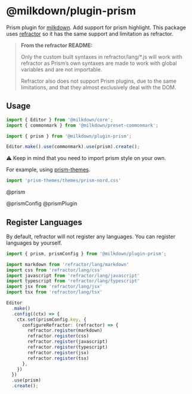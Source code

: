 # @milkdown/plugin-prism

Prism plugin for [milkdown](https://milkdown.dev/).
Add support for prism highlight.
This package uses [refractor](https://www.npmjs.com/package/refractor) so it has the same support and limitation as refractor.

> **From the refractor README:**
>
> Only the custom built syntaxes in refractor/lang/*.js will work with refractor as
> Prism’s own syntaxes are made to work with global variables and are not importable.
>
> Refractor also does not support Prism plugins,
> due to the same limitations,
> and that they almost exclusively deal with the DOM.

## Usage

```typescript
import { Editor } from '@milkdown/core';
import { commonmark } from '@milkdown/preset-commonmark';

import { prism } from '@milkdown/plugin-prism';

Editor.make().use(commonmark).use(prism).create();
```

⚠️ Keep in mind that you need to import prism style on your own.

For example, using [prism-themes](https://www.npmjs.com/package/prism-themes).

```typescript
import 'prism-themes/themes/prism-nord.css'
```

@prism

@prismConfig
@prismPlugin

## Register Languages

By default, refractor will not register any languages.
You can register languages by yourself.

```typescript
import { prism, prismConfig } from '@milkdown/plugin-prism';

import markdown from 'refractor/lang/markdown'
import css from 'refractor/lang/css'
import javascript from 'refractor/lang/javascript'
import typescript from 'refractor/lang/typescript'
import jsx from 'refractor/lang/jsx'
import tsx from 'refractor/lang/tsx'

Editor
  .make()
  .config((ctx) => {
    ctx.set(prismConfig.key, {
      configureRefractor: (refractor) => {
        refractor.register(markdown)
        refractor.register(css)
        refractor.register(javascript)
        refractor.register(typescript)
        refractor.register(jsx)
        refractor.register(tsx)
      },
    })
  })
  .use(prism)
  .create();
```
